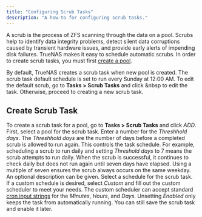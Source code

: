 ```yaml
---
title: "Configuring Scrub Tasks"
description: "A how-to for configuring scrub tasks."
---
```


A scrub is the process of ZFS scanning through the data on a pool. Scrubs help to identify data integrity problems, detect silent data corruptions caused by transient hardware issues, and provide early alerts of impending disk failures. TrueNAS makes it easy to schedule automatic scrubs. In order to create scrub tasks, you must first <a href="/hub/initial-setup/storage/pools/">create a pool</a>.

By default, TrueNAS creates a scrub task when new pool is created. The scrub task default schedule is set to run every Sunday at 12:00 AM. To edit the default scrub, go to **Tasks > Scrub Tasks** and click <i class="fas fa-ellipsis-v" aria-hidden="true" title="Options"></i>&nbsp to edit the task. Otherwise, proceed to creating a new scrub task.

## Create Scrub Task

To create a scrub task for a pool, go to **Tasks > Scrub Tasks** and click *ADD*. First, select a pool for the scrub task. Enter a number for the *Threshhold days*. The *Threshhold days* are the number of days before a completed scrub is allowed to run again. This controls the task schedule. For example, scheduling a scrub to run daily and setting *Threshold days* to 7 means the scrub attempts to run daily. When the scrub is successful, it continues to check daily but does not run again until seven days have elapsed. Using a multiple of seven ensures the scrub always occurs on the same weekday. An optional description can be given. Select a schedule for the scrub task. If a custom schedule is desired, select *Custom* and fill out the custom scheduler to meet your needs. The custom scheduler can accept standard [cron input strings](https://www.freebsd.org/cgi/man.cgi?query=crontab&sektion=5) for the *Minutes*, *Hours*, and *Days*. Unsetting *Enabled* only keeps the task from automatically running. You can still save the scrub task and enable it later.
